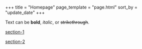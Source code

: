 +++
title = "Homepage"
page_template = "page.html"
sort_by = "update_date"
+++

Text can be **bold**, _italic_, or ~~strikethrough~~.

[section-1](./section-1/)

[section-2](./section-2/)

